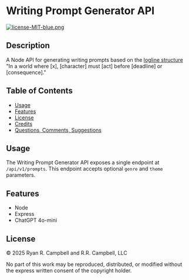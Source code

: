 # Writing Prompt Generator API

[![license-MIT-blue.png](https://img.shields.io/badge/%C2%A9%202025-Ryan%20R.%20Campbell%20and%20R.R.%20Campbell,%20LLC-red)](#License)

## Description
A Node API for generating writing prompts based on the [logline structure](https://www.r-on-everything.com/p/the-logline-your-novel-in-50-words-or-fewer) "In a world where [x], [character] must [act] before [deadline] or [consequence]."

## Table of Contents
- [Usage](#usage)
- [Features](#features)
- [License](#license)
- [Credits](#credits)
- [Questions, Comments, Suggestions](#questions-comments-suggestions)

## Usage
The Writing Prompt Generator API exposes a single endpoint at `/api/v1/prompts`. This endpoint accepts optional `genre` and `theme` parameters.

## Features
- Node
- Express
- ChatGPT 4o-mini

## License
&copy; 2025 Ryan R. Campbell and R.R. Campbell, LLC 

No part of this work may be reproduced, distributed, or modified without the express written consent of the copyright holder.
